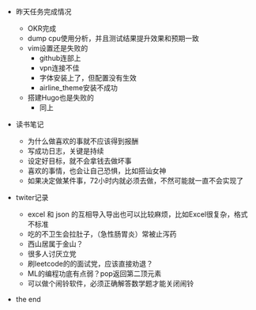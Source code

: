 - 昨天任务完成情况
    - OKR完成
    - dump cpu使用分析，并且测试结果提升效果和预期一致
    - vim设置还是失败的
        - github连部上
        - vpn连接不佳
        - 字体安装上了，但配置没有生效
        - airline_theme安装不成功
    - 搭建Hugo也是失败的
        - 同上
- 读书笔记
    - 为什么做喜欢的事就不应该得到报酬
    - 写成功日志，关键是持续
    - 设定好目标，就不会拿钱去做坏事
    - 喜欢的事情，也会让自己恐惧，比如搭讪女神
    - 如果决定做某件事，72小时内就必须去做，不然可能就一直不会实现了
- twiter记录
    - excel 和 json 的互相导入导出也可以比较麻烦，比如Excel很复杂，格式不标准
    - 吃的不卫生会拉肚子，（急性肠胃炎）常被止泻药
    - 西山居属于金山？
    - 很多人讨厌立党
    - 刷leetcode的的面试党，应该直接劝退？
    - ML的编程功底有点弱？pop返回第二顶元素
    - 可以做个闹铃软件，必须正确解答数学题才能关闭闹铃

- the end